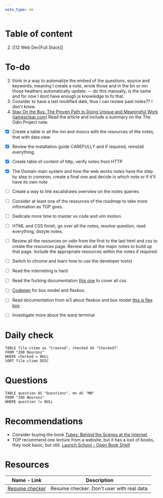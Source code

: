 ```yaml
---
note_type: mm 
---
```

# Table of content
2. [[12 Web Dev|Full Stack]]

# To-do
2. think in a way to automatize the embed of the questions, source and keywords, meaning I create a note, wrote those and in the bn or mn those heathers automatically update. -- do this manually, is the same and for now I dont have enough js knowledge to fo that. 
3. Consider to have a last modified date, thus I can review past notes?? I don't know. 
4. [Stay On the Bus: The Proven Path to Doing Unique and Meaningful Work (jamesclear.com)](https://jamesclear.com/stay-on-the-bus) Read the article and include a summary on the The Odin Project note. 
- [x] Create a table in all the mn and moocs with the resources of the notes, that with data view
- [x] Review the installation guide CAREFULLY and if required, reinstall everything.  
- [x] Create table of content of http, verify notes from HTTP
- [x] The Domain main system and how the web works notes have the step by step in common, create a final one and decide in which note or if it'll have its own note
- [ ] Create a way to link excalidraws overview on the notes queries 
- [ ] Consider at least one of the resources of the roadmap to take more information as TOP goes.
- [ ] Dedicate more time to master vs code and vim motion. 
- [ ] HTML and CSS finish, go over all the notes, resolve question, read everything, distyle notes. 
- [ ] Review all the resources on odin from the first to the last html and css to create the resources page. Review also all the major notes to build up that page. Include the appropriate resources within the notes if required. 
- [ ] Switch to chrome and learn how to use the developer tools}
- [ ] Read the interneting is hard
- [ ] Read the fucking documentation [this one](https://www.w3.org/TR/css-flexbox-1/#flex-common) to cover all css.
- [ ] [Codepen](https://codepen.io/melnik909/full/LYyXreW) for box model and flexbox. 
- [ ] Read documentation from w3 about flexbox and box model [this is flex box](https://www.w3.org/TR/css-flexbox-1/#flex-common)
- [ ] Investigate more about the warp terminal






# Daily check
```dataview 
TABLE file.ctime as "Created", checked AS "Checked?"
FROM "200 Neurons"
WHERE checked = NULL
SORT file.ctime DESC
```

# Questions
```dataview 
TABLE question AS "Questions", mn AS "MN"
FROM "200 Neurons"
WHERE question != NULL
```

# Recommendations
- Consider buying the book [Tubes: Behind the Scenes at the Internet](https://www.amazon.co.uk/dp/B007TB5SKA/ref=dp-kindle-redirect?_encoding=UTF8&btkr=1). 
- TOP recommend one lecture from a website, but it has a loot of books, they look basic, but still. [Launch School - Open Book Shelf](https://launchschool.com/books)

# Resources

| Name - Link                                                | Description                                |
| ---------------------------------------------------------- | ------------------------------------------ |
| [Resume checker]( https://www.resumego.net/resume-checker) | Resume checker. Don't user with real data. |

